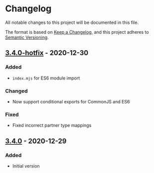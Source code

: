 # Changelog
All notable changes to this project will be documented in this file.

The format is based on [Keep a Changelog](https://keepachangelog.com/en/1.0.0/),
and this project adheres to [Semantic Versioning](https://semver.org/spec/v2.0.0.html).

## [3.4.0-hotfix] - 2020-12-30
### Added
- `index.mjs` for ES6 module import
### Changed
- Now support conditional exports for CommonJS and ES6
### Fixed
- Fixed incorrect partner type mappings

## [3.4.0] - 2020-12-29
### Added
- Initial version

[3.4.0-hotfix]: https://github.com/r-caea/arcaea-db/compare/v3.4.0-hotfix...v3.4.0
[3.4.0]: https://github.com/r-caea/arcaea-db/releases/tag/v3.4.0
